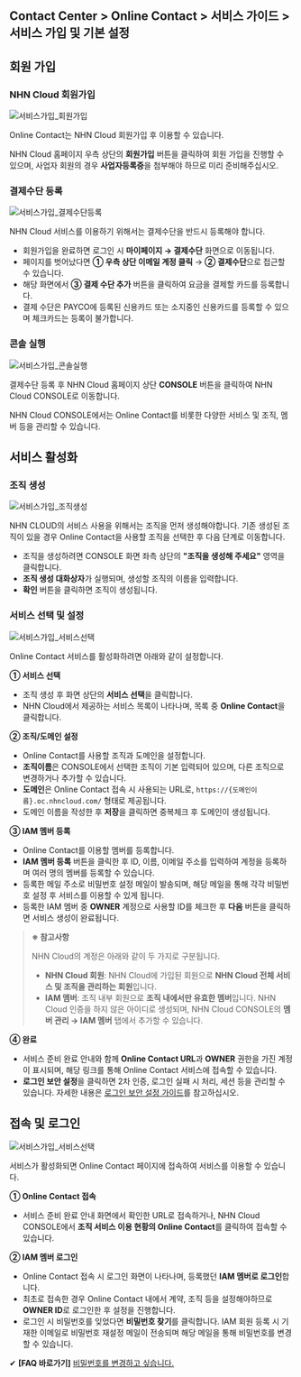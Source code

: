 ## Contact Center > Online Contact > 서비스 가이드 > 서비스 가입 및 기본 설정

## 회원 가입
### NHN Cloud 회원가입
![서비스가입_회원가입](https://static.toastoven.net/prod_contact_center/OC3.0/kr/online-contact-guide-primary-setting_img0010.png)

Online Contact는 NHN Cloud 회원가입 후 이용할 수 있습니다.

NHN Cloud 홈페이지 우측 상단의 **회원가입** 버튼을 클릭하여 회원 가입을 진행할 수 있으며, 사업자 회원의 경우 **사업자등록증**을 첨부해야 하므로 미리 준비해주십시오.

### 결제수단 등록
![서비스가입_결제수단등록](https://static.toastoven.net/prod_contact_center/OC3.0/kr/online-contact-guide-primary-setting_img0020.png)

NHN Cloud 서비스를 이용하기 위해서는 결제수단을 반드시 등록해야 합니다.

- 회원가입을 완료하면 로그인 시 **마이페이지 → 결제수단** 화면으로 이동됩니다.
- 페이지를 벗어났다면 **① 우측 상단 이메일 계정 클릭** → **② 결제수단**으로 접근할 수 있습니다.
- 해당 화면에서 **③ 결제 수단 추가** 버튼을 클릭하여 요금을 결제할 카드를 등록합니다.
- 결제 수단은 PAYCO에 등록된 신용카드 또는 소지중인 신용카드를 등록할 수 있으며 체크카드는 등록이 불가합니다.

### 콘솔 실행
![서비스가입_콘솔실행](https://static.toastoven.net/prod_contact_center/OC3.0/kr/online-contact-guide-primary-setting_img0030.png)

결제수단 등록 후 NHN Cloud 홈페이지 상단 **CONSOLE** 버튼을 클릭하여 NHN Cloud CONSOLE로 이동합니다.

NHN Cloud CONSOLE에서는 Online Contact를 비롯한 다양한 서비스 및 조직, 멤버 등을 관리할 수 있습니다.

## 서비스 활성화

### 조직 생성
![서비스가입_조직생성](https://static.toastoven.net/prod_contact_center/OC3.0/kr/online-contact-guide-primary-setting_img0040.png)

NHN CLOUD의 서비스 사용을 위해서는 조직을 먼저 생성해야합니다.
기존 생성된 조직이 있을 경우 Online Contact을 사용할 조직을 선택한 후 다음 단계로 이동합니다.

- 조직을 생성하려면 CONSOLE 화면 좌측 상단의 **"조직을 생성해 주세요"** 영역을 클릭합니다.
- **조직 생성 대화상자**가 실행되며, 생성할 조직의 이름을 입력합니다.
- **확인** 버튼을 클릭하면 조직이 생성됩니다.

### 서비스 선택 및 설정
![서비스가입_서비스선택](https://static.toastoven.net/prod_contact_center/OC3.0/kr/online-contact-guide-primary-setting_img0050.png)

Online Contact 서비스를 활성화하려면 아래와 같이 설정합니다.

**① 서비스 선택**

- 조직 생성 후 화면 상단의 **서비스 선택**을 클릭합니다.
- NHN Cloud에서 제공하는 서비스 목록이 나타나며, 목록 중 **Online Contact**을 클릭합니다.

**② 조직/도메인 설정**

- Online Contact를 사용할 조직과 도메인을 설정합니다.
- **조직이름**은 CONSOLE에서 선택한 조직이 기본 입력되어 있으며, 다른 조직으로 변경하거나 추가할 수 있습니다.
- **도메인**은 Online Contact 접속 시 사용되는 URL로, `https://{도메인이름}.oc.nhncloud.com/` 형태로 제공됩니다.
- 도메인 이름을 작성한 후 **저장**을 클릭하면 중복체크 후 도메인이 생성됩니다.

**③ IAM 멤버 등록**

- Online Contact를 이용할 멤버를 등록합니다.
- **IAM 멤버 등록** 버튼을 클릭한 후 ID, 이름, 이메일 주소를 입력하여 계정을 등록하며 여러 명의 멤버를 등록할 수 있습니다.
- 등록한 메일 주소로 비밀번호 설정 메일이 발송되며, 해당 메일을 통해 각각 비밀번호 설정 후 서비스를 이용할 수 있게 됩니다.
- 등록한 IAM 멤버 중 **OWNER** 계정으로 사용할 ID를 체크한 후 **다음** 버튼을 클릭하면 서비스 생성이 완료됩니다.

> **※ 참고사항**
>
> NHN Cloud의 계정은 아래와 같이 두 가지로 구분됩니다.
> 
> - **NHN Cloud 회원**: NHN Cloud에 가입된 회원으로 **NHN Cloud 전체 서비스 및 조직을 관리하는 회원**입니다.
> - **IAM 멤버**: 조직 내부 회원으로 **조직 내에서만 유효한 멤버**입니다. NHN Cloud 인증을 하지 않은 아이디로 생성되며, NHN Cloud CONSOLE의 **멤버 관리 → IAM 멤버** 탭에서 추가할 수 있습니다.

**④ 완료**

- 서비스 준비 완료 안내와 함께 **Online Contact URL**과 **OWNER** 권한을 가진 계정이 표시되며, 해당 링크를 통해 Online Contact 서비스에 접속할 수 있습니다.
- **로그인 보안 설정**을 클릭하면 2차 인증, 로그인 실패 시 처리, 세션 등을 관리할 수 있습니다. 자세한 내용은 [로그인 보안 설정 가이드](https://docs.nhncloud.com/ko/nhncloud/ko/console-guide/#iam)를 참고하십시오.

## 접속 및 로그인
![서비스가입_서비스선택](https://static.toastoven.net/prod_contact_center/OC3.0/kr/online-contact-guide-primary-setting_img0060.png)

서비스가 활성화되면 Online Contact 페이지에 접속하여 서비스를 이용할 수 있습니다.

**① Online Contact 접속**

- 서비스 준비 완료 안내 화면에서 확인한 URL로 접속하거나, NHN Cloud CONSOLE에서 **조직 서비스 이용 현황의 Online Contact**를 클릭하여 접속할 수 있습니다.

**② IAM 멤버 로그인**

- Online Contact 접속 시 로그인 화면이 나타나며, 등록했던 **IAM 멤버로 로그인**합니다.
- 최초로 접속한 경우 Online Contact 내에서 계약, 조직 등을 설정해야하므로 **OWNER ID**로 로그인한 후 설정을 진행합니다.
- 로그인 시 비밀번호를 잊었다면 **비밀번호 찾기**를 클릭합니다. IAM 회원 등록 시 기재한 이메일로 비밀번호 재설정 메일이 전송되며 해당 메일을 통해 비밀번호를 변경할 수 있습니다.

✔ **\[FAQ 바로가기]** [비밀번호를 변경하고 싶습니다.](https://nhn-contact.oc.toast.com/oc/hc/article/35/)
